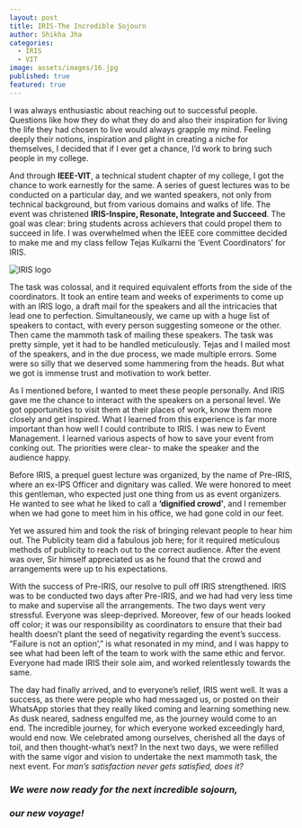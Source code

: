 ```yaml
---
layout: post
title: IRIS-The Incredible Sojourn
author: Shikha Jha
categories:
  - IRIS
  - VIT
image: assets/images/16.jpg
published: true
featured: true
---
```

I was always enthusiastic about reaching out to successful people. Questions like how they do what they do and also their inspiration for living the life they had chosen to live would always grapple my mind. Feeling deeply their notions, inspiration and plight in creating a niche for themselves, I decided that if I ever get a chance, I’d work to bring such people in my college.

And through **IEEE-VIT**, a technical student chapter of my college, I got the chance to work earnestly for the same. A series of guest lectures was to be conducted on a particular day, and we wanted speakers, not only from technical background, but from various domains and walks of life. The event was christened **IRIS-Inspire, Resonate, Integrate and Succeed**. The goal was clear: bring students across achievers that could propel them to succeed in life. I was overwhelmed when the IEEE core committee decided to make me and my class fellow Tejas Kulkarni the ‘Event Coordinators’ for IRIS.

![IRIS logo](http://path/to/img.jpg "Title")


The task was colossal, and it required equivalent efforts from the side of the coordinators. It took an entire team and weeks of experiments to come up with an IRIS logo, a draft mail for the speakers and all the intricacies that lead one to perfection. Simultaneously, we came up with a huge list of speakers to contact, with every person suggesting someone or the other. Then came the mammoth task of mailing these speakers. The task was pretty simple, yet it had to be handled meticulously. Tejas and I mailed most of the speakers, and in the due process, we made multiple errors. Some were so silly that we deserved some hammering from the heads. But what we got is immense trust and motivation to work better.

As I mentioned before, I wanted to meet these people personally. And IRIS gave me the chance to interact with the speakers on a personal level. We got opportunities to visit them at their places of work, know them more closely and get inspired. What I learned from this experience is far more important than how well I could contribute to IRIS. I was new to Event Management. I learned various aspects of how to save your event from conking out. The priorities were clear- to make the speaker and the audience happy.

Before IRIS, a prequel guest lecture was organized, by the name of Pre-IRIS, where an ex-IPS Officer and dignitary was called. We were honored to meet this gentleman, who expected just one thing from us as event organizers. He wanted to see what he liked to call a **‘dignified crowd’**, and I remember when we had gone to meet him in his office, we had gone cold in our feet.

Yet we assured him and took the risk of bringing relevant people to hear him out. The Publicity team did a fabulous job here; for it required meticulous methods of publicity to reach out to the correct audience. After the event was over, Sir himself appreciated us as he found that the crowd and arrangements were up to his expectations.

With the success of Pre-IRIS, our resolve to pull off IRIS strengthened. IRIS was to be conducted two days after Pre-IRIS, and we had had very less time to make and supervise all the arrangements. The two days went very stressful. Everyone was sleep-deprived. Moreover, few of our heads looked off color; it was our responsibility as coordinators to ensure that their bad health doesn’t plant the seed of negativity regarding the event’s success. “Failure is not an option’,” is what resonated in my mind, and I was happy to see what had been left of the team to work with the same ethic and fervor. Everyone had made IRIS their sole aim, and worked relentlessly towards the same.


The day had finally arrived, and to everyone’s relief, IRIS went well. It was a success, as there were people who had messaged us, or posted on their WhatsApp stories that they really liked coming and learning something new. As dusk neared, sadness engulfed me, as the journey would come to an end. The incredible journey, for which everyone worked exceedingly hard, would end now. We celebrated among ourselves, cherished all the days of toil, and then thought-what’s next? In the next two days, we were refilled with the same vigor and vision to undertake the next mammoth task, the next event. For _man’s satisfaction never gets satisfied, does it?_


### _We were now ready for the next incredible sojourn,_
### _our new voyage!_
